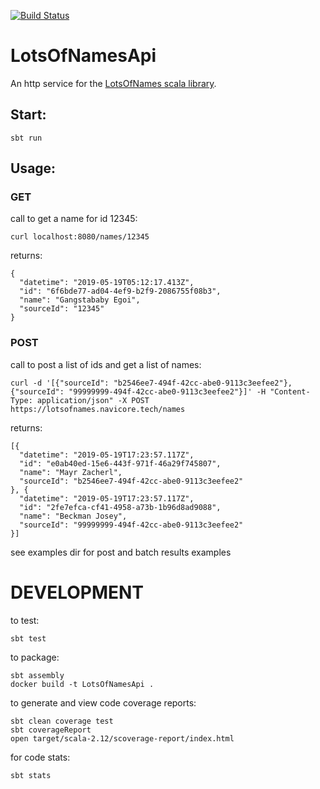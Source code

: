 [![Build Status](https://travis-ci.org/navicore/lots-of-names-api.svg?branch=master)](https://travis-ci.org/navicore/lots-of-names-api)

LotsOfNamesApi
=======

An http service for the [LotsOfNames scala library](https://github.com/navicore/lots-of-names).

## Start:
```console
sbt run
```

## Usage:

### GET

call to get a name for id 12345:
```console
curl localhost:8080/names/12345
```
returns:
```console
{
  "datetime": "2019-05-19T05:12:17.413Z",
  "id": "6f6bde77-ad04-4ef9-b2f9-2086755f08b3",
  "name": "Gangstababy Egoi",
  "sourceId": "12345"
}
```

### POST

call to post a list of ids and get a list of names:
```console
curl -d '[{"sourceId": "b2546ee7-494f-42cc-abe0-9113c3eefee2"},{"sourceId": "99999999-494f-42cc-abe0-9113c3eefee2"}]' -H "Content-Type: application/json" -X POST https://lotsofnames.navicore.tech/names
```
returns:
```console
[{
  "datetime": "2019-05-19T17:23:57.117Z",
  "id": "e0ab40ed-15e6-443f-971f-46a29f745807",
  "name": "Mayr Zacherl",
  "sourceId": "b2546ee7-494f-42cc-abe0-9113c3eefee2"
}, {
  "datetime": "2019-05-19T17:23:57.117Z",
  "id": "2fe7efca-cf41-4958-a73b-1b96d8ad9088",
  "name": "Beckman Josey",
  "sourceId": "99999999-494f-42cc-abe0-9113c3eefee2"
}]

```

see examples dir for post and batch results examples

# DEVELOPMENT

to test:

`sbt test`

to package:

```
sbt assembly
docker build -t LotsOfNamesApi .
```
to generate and view code coverage reports:

```
sbt clean coverage test
sbt coverageReport
open target/scala-2.12/scoverage-report/index.html
```

for code stats:

```
sbt stats
```


